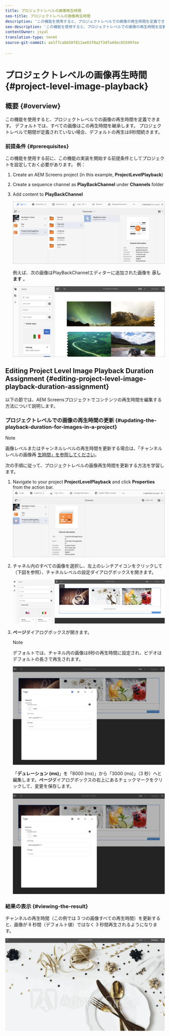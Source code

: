 ```yaml
---
title: プロジェクトレベルの画像再生時間
seo-title: プロジェクトレベルの画像再生時間
description: 'この機能を使用すると、プロジェクトレベルでの画像の再生時間を定義できます。 '
seo-description: 'この機能を使用すると、プロジェクトレベルでの画像の再生時間を定義できます。 '
contentOwner: jsyal
translation-type: tm+mt
source-git-commit: ae1f7cab650f811ae03f0a2f3dfa49ec855997ee

---
```



# プロジェクトレベルの画像再生時間 {#project-level-image-playback}

## 概要 {#overview}

この機能を使用すると、プロジェクトレベルでの画像の再生時間を定義できます。 デフォルトでは、すべての画像はこの再生時間を継承します。 プロジェクトレベルで期間が定義されていない場合、デフォルトの再生は8秒間続きます。

### 前提条件 {#prerequisites}

この機能を使用する前に、この機能の実装を開始する前提条件としてプロジェクトを設定しておく必要があります。 例：

1. Create an AEM Screens project (in this example, **ProjectLevelPlayback**)

1. Create a sequence channel as **PlayBackChannel** under **Channels** folder

1. Add content to **PlayBackChannel**

   ![アセット](assets/image_playback1.png)

   例えば、次の画像はPlayBackChannelエディターに追加された画像を **示します** 。

   ![アセット](assets/image_playback2.png)

## Editing Project Level Image Playback Duration Assignment {#editing-project-level-image-playback-duration-assignment}

以下の節では、AEM Screensプロジェクトでコンテンツの再生時間を編集する方法について説明します。

### プロジェクトレベルでの画像の再生時間の更新 {#updating-the-playback-duration-for-images-in-a-project}


>[!NOTE]
>画像レベルまたはチャンネルレベルの再生時間を更新する場合は、「チャンネルレベルの画像再 [生時間」を参照してください](channel-level-image-playback.md)。

次の手順に従って、プロジェクトレベルの画像再生時間を更新する方法を学習します。

1. Navigate to your project **ProjectLevelPlayback** and click **Properties** from the action bar.
   ![アセット](assets/image_playback3.png)

1. チャネル内のすべての画像を選択し、左上のレンチアイコンをクリックして（下図を参照）、チャネルレベルの設定ダイアログボックスを開きます。

   ![screen_shot_2019-06-25at95945am](assets/screen_shot_2019-06-25at95945am.png)

1. **ページ**&#x200B;ダイアログボックスが開きます。

   >[!NOTE]
   >
   >デフォルトでは、チャネル内の画像は8秒の再生時間に設定され、ビデオはデフォルトの長さで再生されます。

   ![screen_shot_2019-06-25at100343am](assets/screen_shot_2019-06-25at100343am.png)

   「**デュレーション (ms)**」を「8000 (ms)」から「3000 (ms)」（3 秒）へと編集します。**ページ**&#x200B;ダイアログボックスの右上にあるチェックマークをクリックして、変更を保存します。

   ![screen_shot_2019-06-25at101527am](assets/screen_shot_2019-06-25at101527am.png)

### 結果の表示 {#viewing-the-result}

チャンネルの再生時間（この例では 3 つの画像すべての再生時間）を更新すると、画像が 8 秒間（デフォルト値）ではなく 3 秒間再生されるようになります。

![channel_preview](assets/channel_preview.gif)

